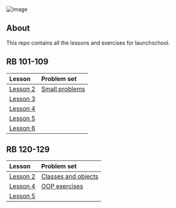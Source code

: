 ![image](https://cdn-images-1.medium.com/max/602/1*qdrgyjHB7qYXCZxBY1MogA@2x.jpeg)

## About ##

This repo contains all the lessons and exercises for launchschool.

## RB 101-109 ##

|Lesson|Problem set|
|:---|:---|
| [Lesson 2](https://github.com/Sinkinson/launchschool/tree/main/RB101-109/lesson_2)|[Small problems](https://github.com/Sinkinson/launchschool/tree/main/RB101-109/small_problems)|
|[Lesson 3](https://github.com/Sinkinson/launchschool/tree/main/RB101-109/lesson_3)||
|[Lesson 4](https://github.com/Sinkinson/launchschool/tree/main/RB101-109/lesson_4)||
|[Lesson 5](https://github.com/Sinkinson/launchschool/tree/main/RB101-109/lesson_5)||
|[Lesson 6](https://github.com/Sinkinson/launchschool/tree/main/RB101-109/lesson_6)||

## RB 120-129 ##
|Lesson|Problem set|
|:---|:---|
|[Lesson 2](https://github.com/Sinkinson/launchschool/tree/main/RB120/lesson_2)|[Classes and objects](https://github.com/Sinkinson/launchschool/tree/main/RB120/lesson_2/classes_and_objects)||
|[Lesson 4](https://github.com/Sinkinson/launchschool/tree/main/RB120/lesson_4)|[OOP exercises](https://github.com/Sinkinson/launchschool/tree/main/RB120/oo_exercises)||
|[Lesson 5](https://github.com/Sinkinson/launchschool/tree/main/RB120/lesson_5)||
